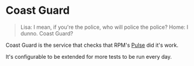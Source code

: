 # Coast Guard

> Lisa: I mean, if you're the police, who will police the police?
> Home: I dunno. Coast Guard?

Coast Guard is the service that checks that RPM's [Pulse](https://github.com/rpmsoftware/pulse) did it's work.

It's configurable to be extended for more tests to be run every day.